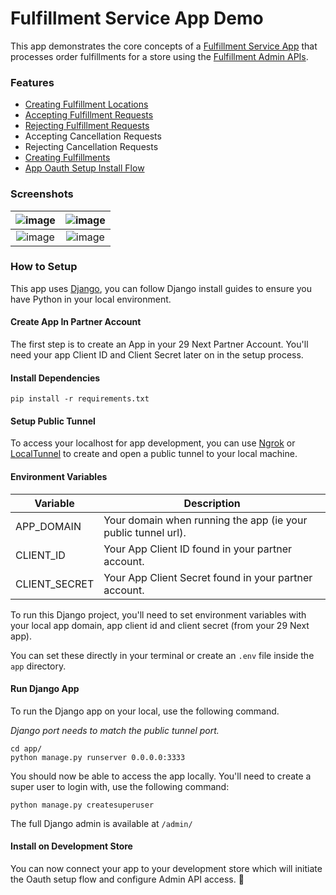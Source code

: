 # Fulfillment Service App Demo

This app demonstrates the core concepts of a [Fulfillment Service App](https://developers.29next.com/docs/apps/guides/fulfillment-service/) that processes order fulfillments for a store using the [Fulfillment Admin APIs](https://developers.29next.com/docs/api/admin/reference/#tag/fulfillment).

### Features

* [Creating Fulfillment Locations](https://developers.29next.com/docs/apps/guides/fulfillment-service/#fulfillment-locations)
* [Accepting Fulfillment Requests](https://developers.29next.com/docs/apps/guides/fulfillment-service/#accepting-fulfillment-requests)
* [Rejecting Fulfillment Requests](https://developers.29next.com/docs/apps/guides/fulfillment-service/#rejecting-fulfillment-requests)
* Accepting Cancellation Requests
* Rejecting Cancellation Requests
* [Creating Fulfillments](https://developers.29next.com/docs/apps/guides/fulfillment-service/#creating-fulfillments)
* [App Oauth Setup Install Flow](https://developers.29next.com/docs/apps/oauth/)

### Screenshots
|![image](https://github.com/29next/demo-fulfillment-service-app/assets/674282/f3bc695e-6947-4aea-91dc-de28b5351e67)|![image](https://github.com/29next/demo-fulfillment-service-app/assets/674282/085ed071-a124-4da8-b850-1b2e25d269da)|
|:-------------------------:|:-------------------------:|
|![image](https://github.com/29next/demo-fulfillment-service-app/assets/674282/6cb4c679-1991-4211-9069-056177dd7bba)|![image](https://github.com/29next/demo-fulfillment-service-app/assets/674282/0ddf1252-f211-41fa-8675-f37d5c8846a8)|


### How to Setup

This app uses [Django](https://docs.djangoproject.com/en/4.1/intro/install/), you can follow Django install guides to ensure you have Python in your local environment.

#### Create App In Partner Account
The first step is to create an App in your 29 Next Partner Account. You'll need your app Client ID and Client Secret later on in the setup process.

#### Install Dependencies
```
pip install -r requirements.txt
```
#### Setup Public Tunnel

To access your localhost for app development, you can use [Ngrok](https://ngrok.com/) or [LocalTunnel](https://localtunnel.github.io/www/) to create and open a public tunnel to your local machine.


#### Environment Variables

| Variable | Description|
|--- | --- |
|APP_DOMAIN| Your domain when running the app (ie your public tunnel url).|
|CLIENT_ID| Your App Client ID found in your partner account. |
|CLIENT_SECRET| Your App Client Secret found in your partner account. |

To run this Django project, you'll need to set environment variables with your local app domain, app client id and client secret (from your 29 Next app).

You can set these directly in your terminal or create an `.env` file inside the `app` directory.


#### Run Django App

To run the Django app on your local, use the following command.

*Django port needs to match the public tunnel port.*

```
cd app/
python manage.py runserver 0.0.0.0:3333
```

You should now be able to access the app locally. You'll need to create a super user to login with, use the following command:
```
python manage.py createsuperuser
```

The full Django admin is available at `/admin/`

#### Install on Development Store
You can now connect your app to your development store which will initiate the Oauth setup flow and configure Admin API access. :tada:

